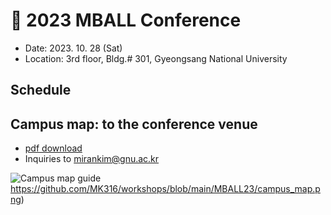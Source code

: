# 🍁 2023 MBALL Conference

* Date: 2023. 10. 28 (Sat)
* Location: 3rd floor, Bldg.# 301, Gyeongsang National University

## Schedule

## Campus map: to the conference venue
+ [pdf download](https://github.com/MK316/workshops/blob/main/MBALL23/mball_map.pdf)
+ Inquiries to mirankim@gnu.ac.kr

![Campus map guide](https://github.com/MK316/workshops/blob/main/MBALL23/campus_map.png)https://github.com/MK316/workshops/blob/main/MBALL23/campus_map.png)


